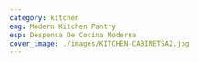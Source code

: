 ```yaml
---
category: kitchen
eng: Modern Kitchen Pantry
esp: Despensa De Cocina Moderna
cover_image: ./images/KITCHEN-CABINETSA2.jpg
---
```


